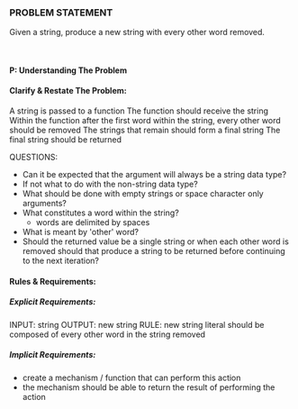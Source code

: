 ### PROBLEM STATEMENT

Given a string, produce a new string with every other word removed.

<br>

#### P: Understanding The Problem

#### Clarify & Restate The Problem:

A string is passed to a function
The function should receive the string
Within the function after the first word within the string, every other word should be removed
The strings that remain should form a final string
The final string should be returned

QUESTIONS:

- Can it be expected that the argument will always be a string data type?
- If not what to do with the non-string data type?
- What should be done with empty strings or space character only arguments?
- What constitutes a word within the string?
  * words are delimited by spaces
- What is meant by 'other' word?
- Should the returned value be a single string or when each other word is removed should that produce a string to be returned before continuing to the next iteration?


#### Rules & Requirements:

  ##### Explicit Requirements:

  INPUT: string
  OUTPUT: new string 
  RULE: new string literal should be composed of every other word in the string removed


  ##### Implicit Requirements:

  - create a mechanism / function that can perform this action
  - the mechanism should be able to return the result of performing the action

